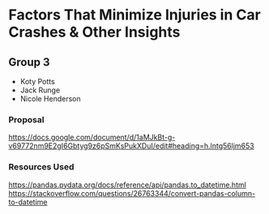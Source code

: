 # Factors That Minimize Injuries in Car Crashes & Other Insights
## Group 3
<ul>
  <li>Koty Potts</li>
  <li>Jack Runge</li>
  <li>Nicole Henderson</li>
</ul>

### Proposal
https://docs.google.com/document/d/1aMJkBt-g-v69772nm9E2gI6Gbtyg9z6pSmKsPukXDuI/edit#heading=h.lntg56ljm653

### Resources Used
https://pandas.pydata.org/docs/reference/api/pandas.to_datetime.html
https://stackoverflow.com/questions/26763344/convert-pandas-column-to-datetime

